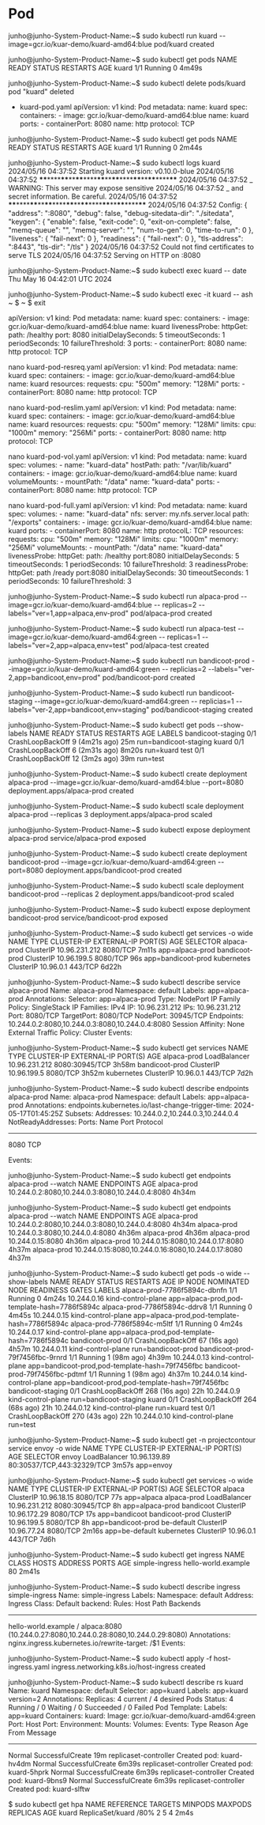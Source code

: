 # Pod

junho@junho-System-Product-Name:~$ sudo kubectl run kuard --image=gcr.io/kuar-demo/kuard-amd64:blue
pod/kuard created

junho@junho-System-Product-Name:~$ sudo kubectl get pods
NAME READY STATUS RESTARTS AGE
kuard 1/1 Running 0 4m49s

junho@junho-System-Product-Name:~$ sudo kubectl delete pods/kuard
pod "kuard" deleted

-   kuard-pod.yaml
    apiVersion: v1
    kind: Pod
    metadata:
    name: kuard
    spec:
    containers: - image: gcr.io/kuar-demo/kuard-amd64:blue
    name: kuard
    ports: - containerPort: 8080
    name: http
    protocol: TCP

junho@junho-System-Product-Name:~$ sudo kubectl get pods
NAME READY STATUS RESTARTS AGE
kuard 1/1 Running 0 2m44s

junho@junho-System-Product-Name:~$ sudo kubectl logs kuard
2024/05/16 04:37:52 Starting kuard version: v0.10.0-blue
2024/05/16 04:37:52 **\*\***\*\*\*\***\*\***\*\***\*\***\*\*\*\***\*\***\*\***\*\***\*\*\*\***\*\***\*\***\*\***\*\*\*\***\*\***
2024/05/16 04:37:52 _ WARNING: This server may expose sensitive
2024/05/16 04:37:52 _ and secret information. Be careful.
2024/05/16 04:37:52 **\*\***\*\*\*\***\*\***\*\***\*\***\*\*\*\***\*\***\*\***\*\***\*\*\*\***\*\***\*\***\*\***\*\*\*\***\*\***
2024/05/16 04:37:52 Config:
{
"address": ":8080",
"debug": false,
"debug-sitedata-dir": "./sitedata",
"keygen": {
"enable": false,
"exit-code": 0,
"exit-on-complete": false,
"memq-queue": "",
"memq-server": "",
"num-to-gen": 0,
"time-to-run": 0
},
"liveness": {
"fail-next": 0
},
"readiness": {
"fail-next": 0
},
"tls-address": ":8443",
"tls-dir": "/tls"
}
2024/05/16 04:37:52 Could not find certificates to serve TLS
2024/05/16 04:37:52 Serving on HTTP on :8080

junho@junho-System-Product-Name:~$ sudo kubectl exec kuard -- date
Thu May 16 04:42:01 UTC 2024

junho@junho-System-Product-Name:~$ sudo kubectl exec -it kuard -- ash
~ $
~ $ exit

apiVersion: v1
kind: Pod
metadata:
name: kuard
spec:
containers: - image: gcr.io/kuar-demo/kuard-amd64:blue
name: kuard
livenessProbe:
httpGet:
path: /healthy
port: 8080
initialDelaySeconds: 5
timeoutSeconds: 1
periodSeconds: 10
failureThreshold: 3
ports: - containerPort: 8080
name: http
protocol: TCP

nano kuard-pod-resreq.yaml
apiVersion: v1
kind: Pod
metadata:
name: kuard
spec:
containers: - image: gcr.io/kuar-demo/kuard-amd64:blue
name: kuard
resources:
requests:
cpu: "500m"
memory: "128Mi"
ports: - containerPort: 8080
name: http
protocol: TCP

nano kuard-pod-reslim.yaml
apiVersion: v1
kind: Pod
metadata:
name: kuard
spec:
containers: - image: gcr.io/kuar-demo/kuard-amd64:blue
name: kuard
resources:
requests:
cpu: "500m"
memory: "128Mi"
limits:
cpu: "1000m"
memory: "256Mi"
ports: - containerPort: 8080
name: http
protocol: TCP

nano kuard-pod-vol.yaml
apiVersion: v1
kind: Pod
metadata:
name: kuard
spec:
volumes: - name: "kuard-data"
hostPath:
path: "/var/lib/kuard"
containers: - image: gcr.io/kuar-demo/kuard-amd64:blue
name: kuard
volumeMounts: - mountPath: "/data"
name: "kuard-data"
ports: - containerPort: 8080
name: http
protocol: TCP

nano kuard-pod-full.yaml
apiVersion: v1
kind: Pod
metadata:
name: kuard
spec:
volumes: - name: "kuard-data"
nfs:
server: my.nfs.server.local
path: "/exports"
containers: - image: gcr.io/kuar-demo/kuard-amd64:blue
name: kuard
ports: - containerPort: 8080
name: http
protocolL: TCP
resources:
requests:
cpu: "500m"
memory: "128Mi"
limits:
cpu: "1000m"
memory: "256Mi"
volumeMounts: - mountPath: "/data"
name: "kuard-data"
livenessProbe:
httpGet:
path: /healthy
port:8080
initialDelaySeconds: 5
timeoutSeconds: 1
periodSeconds: 10
failureThreshold: 3
readinessProbe:
httpGet:
path /ready
port:8080
initialDelaySeconds: 30
timeoutSeconds: 1
periodSeconds: 10
failureThreshold: 3

junho@junho-System-Product-Name:~$ sudo kubectl run alpaca-prod --image=gcr.io/kuar-demo/kuard-amd64:blue -- replicas=2 --labels="ver=1,app=alpaca,env-prod"
pod/alpaca-prod created

junho@junho-System-Product-Name:~$ sudo kubectl run alpaca-test --image=gcr.io/kuar-demo/kuard-amd64:green -- replicas=1 --labels="ver=2,app=alpaca,env=test"
pod/alpaca-test created

junho@junho-System-Product-Name:~$ sudo kubectl run bandicoot-prod --image=gcr.io/kuar-demo/kuard-amd64:green -- replicias=2 --labels="ver-2,app=bandicoot,env=prod"
pod/bandicoot-pord created

junho@junho-System-Product-Name:~$ sudo kubectl run bandicoot-staging --image=gcr.io/kuar-demo/kuard-amd64:green -- replicias=1 --labels="ver-2,app=bandicoot,env=staging"
pod/bandicoot-staging created

junho@junho-System-Product-Name:~$ sudo kubectl get pods --show-labels
NAME READY STATUS RESTARTS AGE LABELS
bandicoot-staging 0/1 CrashLoopBackOff 9 (4m21s ago) 25m run=bandicoot-staging
kuard 0/1 CrashLoopBackOff 6 (2m31s ago) 8m20s run=kuard
test 0/1 CrashLoopBackOff 12 (3m2s ago) 39m run=test

junho@junho-System-Product-Name:~$ sudo kubectl create deployment alpaca-prod --image=gcr.io/kuar-demo/kuard-amd64:blue --port=8080
deployment.apps/alpaca-prod created

junho@junho-System-Product-Name:~$ sudo kubectl scale deployment alpaca-prod --replicas 3
deployment.apps/alpaca-prod scaled

junho@junho-System-Product-Name:~$ sudo kubectl expose deployment alpaca-prod
service/alpaca-prod exposed

junho@junho-System-Product-Name:~$ sudo kubectl create deployment bandicoot-prod --image=gcr.io/kuar-demo/kuard-amd64:green --port=8080
deployment.apps/bandicoot-prod created

junho@junho-System-Product-Name:~$ sudo kubectl scale deployment bandicoot-prod --replicas 2
deployment.apps/bandicoot-prod scaled

junho@junho-System-Product-Name:~$ sudo kubectl expose deployment bandicoot-prod
service/bandicoot-prod exposed

junho@junho-System-Product-Name:~$ sudo kubectl get services -o wide
NAME TYPE CLUSTER-IP EXTERNAL-IP PORT(S) AGE SELECTOR
alpaca-prod ClusterIP 10.96.231.212 <none> 8080/TCP 7m11s app=alpaca-prod
bandicoot-prod ClusterIP 10.96.199.5 <none> 8080/TCP 96s app=bandicoot-prod
kubernetes ClusterIP 10.96.0.1 <none> 443/TCP 6d22h <none>

junho@junho-System-Product-Name:~$ sudo kubectl describe service alpaca-prod
Name: alpaca-prod
Namespace: default
Labels: app=alpaca-prod
Annotations: <none>
Selector: app=alpaca-prod
Type: NodePort
IP Family Policy: SingleStack
IP Families: IPv4
IP: 10.96.231.212
IPs: 10.96.231.212
Port: <unset> 8080/TCP
TargetPort: 8080/TCP
NodePort: <unset> 30945/TCP
Endpoints: 10.244.0.2:8080,10.244.0.3:8080,10.244.0.4:8080
Session Affinity: None
External Traffic Policy: Cluster
Events: <none>

junho@junho-System-Product-Name:~$ sudo kubectl get services
NAME TYPE CLUSTER-IP EXTERNAL-IP PORT(S) AGE
alpaca-prod LoadBalancer 10.96.231.212 <pending> 8080:30945/TCP 3h58m
bandicoot-prod ClusterIP 10.96.199.5 <none> 8080/TCP 3h52m
kubernetes ClusterIP 10.96.0.1 <none> 443/TCP 7d2h

junho@junho-System-Product-Name:~$ sudo kubectl describe endpoints alpaca-prod
Name: alpaca-prod
Namespace: default
Labels: app=alpaca-prod
Annotations: endpoints.kubernetes.io/last-change-trigger-time: 2024-05-17T01:45:25Z
Subsets:
Addresses: 10.244.0.2,10.244.0.3,10.244.0.4
NotReadyAddresses: <none>
Ports:
Name Port Protocol

---

<unset> 8080 TCP

Events: <none>

junho@junho-System-Product-Name:~$ sudo kubectl get endpoints alpaca-prod --watch
NAME ENDPOINTS AGE
alpaca-prod 10.244.0.2:8080,10.244.0.3:8080,10.244.0.4:8080 4h34m

junho@junho-System-Product-Name:~$ sudo kubectl get endpoints alpaca-prod --watch
NAME ENDPOINTS AGE
alpaca-prod 10.244.0.2:8080,10.244.0.3:8080,10.244.0.4:8080 4h34m
alpaca-prod 10.244.0.3:8080,10.244.0.4:8080 4h36m
alpaca-prod <none> 4h36m
alpaca-prod 10.244.0.15:8080 4h36m
alpaca-prod 10.244.0.15:8080,10.244.0.17:8080 4h37m
alpaca-prod 10.244.0.15:8080,10.244.0.16:8080,10.244.0.17:8080 4h37m

junho@junho-System-Product-Name:~$ sudo kubectl get pods -o wide --show-labels
NAME READY STATUS RESTARTS AGE IP NODE NOMINATED NODE READINESS GATES LABELS
alpaca-prod-7786f5894c-dbnfn 1/1 Running 0 4m24s 10.244.0.16 kind-control-plane <none> <none> app=alpaca-prod,pod-template-hash=7786f5894c
alpaca-prod-7786f5894c-ddrv8 1/1 Running 0 4m45s 10.244.0.15 kind-control-plane <none> <none> app=alpaca-prod,pod-template-hash=7786f5894c
alpaca-prod-7786f5894c-m5ltf 1/1 Running 0 4m24s 10.244.0.17 kind-control-plane <none> <none> app=alpaca-prod,pod-template-hash=7786f5894c
bandicoot-prod 0/1 CrashLoopBackOff 67 (16s ago) 4h57m 10.244.0.11 kind-control-plane <none> <none> run=bandicoot-prod
bandicoot-prod-79f7456fbc-9rnrd 1/1 Running 1 (98m ago) 4h39m 10.244.0.13 kind-control-plane <none> <none> app=bandicoot-prod,pod-template-hash=79f7456fbc
bandicoot-prod-79f7456fbc-pdtmf 1/1 Running 1 (98m ago) 4h37m 10.244.0.14 kind-control-plane <none> <none> app=bandicoot-prod,pod-template-hash=79f7456fbc
bandicoot-staging 0/1 CrashLoopBackOff 268 (16s ago) 22h 10.244.0.9 kind-control-plane <none> <none> run=bandicoot-staging
kuard 0/1 CrashLoopBackOff 264 (68s ago) 21h 10.244.0.12 kind-control-plane <none> <none> run=kuard
test 0/1 CrashLoopBackOff 270 (43s ago) 22h 10.244.0.10 kind-control-plane <none> <none> run=test

junho@junho-System-Product-Name:~$ sudo kubectl get -n projectcontour service envoy -o wide
NAME TYPE CLUSTER-IP EXTERNAL-IP PORT(S) AGE SELECTOR
envoy LoadBalancer 10.96.139.89 <pending> 80:30537/TCP,443:32329/TCP 3m57s app=envoy

junho@junho-System-Product-Name:~$ sudo kubectl get services -o wide
NAME TYPE CLUSTER-IP EXTERNAL-IP PORT(S) AGE SELECTOR
alpaca ClusterIP 10.96.18.15 <none> 8080/TCP 77s app=alpaca
alpaca-prod LoadBalancer 10.96.231.212 <pending> 8080:30945/TCP 8h app=alpaca-prod
bandicoot ClusterIP 10.96.172.29 <none> 8080/TCP 17s app=bandicoot
bandicoot-prod ClusterIP 10.96.199.5 <none> 8080/TCP 8h app=bandicoot-prod
be-default ClusterIP 10.96.77.24 <none> 8080/TCP 2m16s app=be-default
kubernetes ClusterIP 10.96.0.1 <none> 443/TCP 7d6h <none>

junho@junho-System-Product-Name:~$ sudo kubectl get ingress
NAME CLASS HOSTS ADDRESS PORTS AGE
simple-ingress <none> hello-world.example 80 2m41s

junho@junho-System-Product-Name:~$ sudo kubectl describe ingress simple-ingress
Name: simple-ingress
Labels: <none>
Namespace: default
Address:
Ingress Class: <none>
Default backend: <default>
Rules:
Host Path Backends

---

hello-world.example
/ alpaca:8080 (10.244.0.27:8080,10.244.0.28:8080,10.244.0.29:8080)
Annotations: nginx.ingress.kubernetes.io/rewrite-target: /$1
Events: <none>

junho@junho-System-Product-Name:~$ sudo kubectl apply -f host-ingress.yaml
ingress.networking.k8s.io/host-ingress created

junho@junho-System-Product-Name:~$ sudo kubectl describe rs kuard
Name: kuard
Namespace: default
Selector: app=kuard
Labels: app=kuard
version=2
Annotations: <none>
Replicas: 4 current / 4 desired
Pods Status: 4 Running / 0 Waiting / 0 Succeeded / 0 Failed
Pod Template:
Labels: app=kuard
Containers:
kuard:
Image: gcr.io/kuar-demo/kuard-amd64:green
Port: <none>
Host Port: <none>
Environment: <none>
Mounts: <none>
Volumes: <none>
Events:
Type Reason Age From Message

---

Normal SuccessfulCreate 19m replicaset-controller Created pod: kuard-hv4dm
Normal SuccessfulCreate 6m39s replicaset-controller Created pod: kuard-5hprk
Normal SuccessfulCreate 6m39s replicaset-controller Created pod: kuard-9bns9
Normal SuccessfulCreate 6m39s replicaset-controller Created pod: kuard-slftw

$ sudo kubectl get hpa
NAME REFERENCE TARGETS MINPODS MAXPODS REPLICAS AGE
kuard ReplicaSet/kuard <unknown>/80% 2 5 4 2m4s
